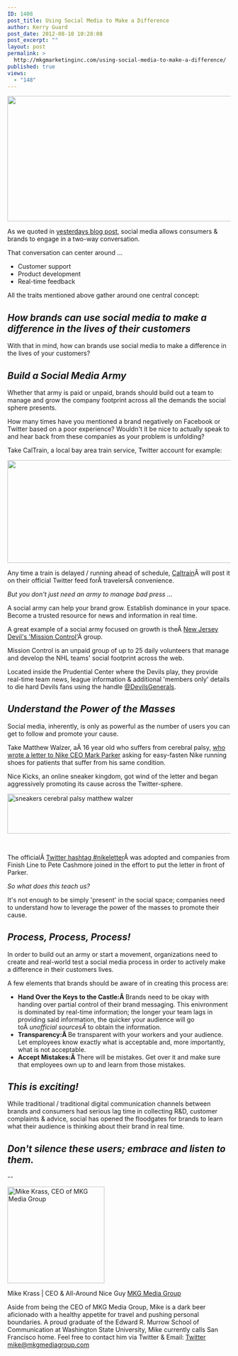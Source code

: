 ```yaml
---
ID: 1408
post_title: Using Social Media to Make a Difference
author: Kerry Guard
post_date: 2012-08-10 10:28:08
post_excerpt: ""
layout: post
permalink: >
  http://mkgmarketinginc.com/using-social-media-to-make-a-difference/
published: true
views:
  - "148"
---
```

<p style="text-align: center;"><img class="aligncenter  wp-image-1415" title="social-media" src="http://mkgmediagroup.com/wp-content/uploads/2012/08/social-media.jpeg" alt="" width="518" height="283" /></p>
As we quoted in <a href="http://mkgmediagroup.com/happy-birthday-the-power-of-content" target="_blank">yesterdays blog post</a>, social media allows consumers &amp; brands to engage in a two-way conversation.

That conversation can center around ...
<ul>
	<li>Customer support</li>
	<li>Product development</li>
	<li>Real-time feedback</li>
</ul>
All the traits mentioned above gather around one central concept:
<h2><em>How brands can use social media to make a difference in the lives of their customers</em></h2>
With that in mind, how can brands use social media to make a difference in the lives of your customers?
<h2><em>Build a Social Media Army</em></h2>
Whether that army is paid or unpaid, brands should build out a team to manage and grow the company footprint across all the demands the social sphere presents.

How many times have you mentioned a brand negatively on Facebook or Twitter based on a poor experience? Wouldn't it be nice to actually speak to and hear back from these companies as your problem is unfolding?

Take CalTrain, a local bay area train service, Twitter account for example:

<img class="aligncenter size-full wp-image-1413" title="caltrain twitter services" src="http://mkgmediagroup.com/wp-content/uploads/2012/08/Screen-Shot-2012-08-10-at-10.01.09-AM.png" alt="" width="513" height="232" />

Any time a train is delayed / running ahead of schedule, <a href="http://twitter.com/caltrain" target="_blank">Caltrain</a>Â will post it on their official Twitter feed forÂ travelersÂ convenience.

<em>But you don't just need an army to manage bad press ...</em>

<em></em>A social army can help your brand grow. Establish dominance in your space. Become a trusted resource for news and information in real time.

A great example of a social army focused on growth is theÂ <a href="http://devils.nhl.com/club/news.htm?id=614528" target="_blank">New Jersey Devil's 'Mission Control'</a>Â group.

Mission Control is an unpaid group of up to 25 daily volunteers that manage and develop the NHL teams' social footprint across the web.

Located inside the Prudential Center where the Devils play, they provide real-time team news, league information &amp; additional 'members only' details to die hard Devils fans using the handle <a href="http://twitter.com/devilsgenerals" target="_blank">@DevilsGenerals</a>.
<h2><em>Understand the Power of the Masses</em></h2>
Social media, inherently, is only as powerful as the number of users you can get to follow and promote your cause.

Take Matthew Walzer, aÂ 16 year old who suffers from cerebral palsy, <a href=" http://mashable.com/2012/08/08/twitter-nikeletter-campaign/" target="_blank">who wrote a letter to Nike CEO Mark Parker</a> asking for easy-fasten Nike running shoes for patients that suffer from his same condition.

Nice Kicks, an online sneaker kingdom, got wind of the letter and began aggressively promoting its cause across the Twitter-sphere.

<img class="aligncenter size-full wp-image-1412" title="nice kicks matthew walzer nike sneakers" src="http://mkgmediagroup.com/wp-content/uploads/2012/08/Screen-Shot-2012-08-10-at-9.55.28-AM.png" alt="sneakers cerebral palsy matthew walzer" width="514" height="90" />

&nbsp;

The officialÂ <a href="https://twitter.com/#!/search/%23nikeletter" target="_blank">Twitter hashtag #nikeletter</a>Â was adopted and companies from Finish Line to Pete Cashmore joined in the effort to put the letter in front of Parker.

<em>So what does this teach us?</em>

It's not enough to be simply 'present' in the social space; companies need to understand how to leverage the power of the masses to promote their cause.
<h2><strong><em>Process, Process, Process!</em></strong></h2>
In order to build out an army or start a movement, organizations need to create and real-world test a social media process in order to actively make a difference in their customers lives.

A few elements that brands should be aware of in creating this process are:
<ul>
	<li><strong>Hand Over the Keys to the Castle:Â </strong>Brands need to be okay with handing over partial control of their brand messaging. This enivronment is dominated by real-time information; the longer your team lags in providing said information, the quicker your audience will go toÂ <em>unofficial sourcesÂ </em>to obtain the information.</li>
	<li><strong>Transparency:Â </strong>Be transparent with your workers and your audience. Let employees know exactly what is acceptable and, more importantly, what is not acceptable.</li>
	<li><strong>Accept Mistakes:Â </strong>There will be mistakes. Get over it and make sure that employees own up to and learn from those mistakes.</li>
</ul>
<h2><strong><em>This is exciting!</em></strong></h2>
While traditional / traditional digital communication channels between brands and consumers had serious lag time in collecting R&amp;D, customer complaints &amp; advice, social has opened the floodgates for brands to learn what their audience is thinking about their brand in real time.
<h2><strong><em>Don't silence these users; embrace and listen to them.</em></strong></h2>

--

<img src="http://mkgmediagroup.com/wp-content/uploads/2011/08/mk_median_bw_head.jpeg" alt="Mike Krass, CEO of MKG Media Group" width="219" height="218" class="alignleft size-full wp-image-1794" />

<span itemprop="jobTitle">Mike Krass | CEO & All-Around Nice Guy</span>
<a href="http://www.mkgmediagroup.com" itemprop="url">MKG Media Group</a>
</span>

Aside from being the CEO of MKG Media Group, Mike is a dark beer aficionado with a healthy appetite for travel and pushing personal boundaries. A proud graduate of the Edward R. Murrow School of Communication at Washington State University, Mike currently calls San Francisco home. Feel free to contact him via Twitter & Email:
<a href="http://www.twitter.com/mikekrass" itemprop="url">Twitter</a>
<a href="mailto:mike@mkgmediagroup.com" itemprop="email">mike@mkgmediagroup.com</a>
</div>